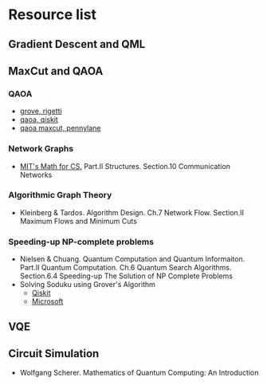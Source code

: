 # Resource list

## Gradient Descent and QML

## MaxCut and QAOA

### QAOA
- [grove, rigetti](https://github.com/rigetti/grove)
- [qaoa, qiskit](https://qiskit.org/textbook/ch-applications/qaoa.html#2-Examples:-)
- [qaoa maxcut, pennylane](https://pennylane.ai/qml/demos/tutorial_qaoa_maxcut.html)

### Network Graphs
- [MIT's Math for CS.](https://ocw.mit.edu/courses/electrical-engineering-and-computer-science/6-042j-mathematics-for-computer-science-spring-2015/readings/MIT6_042JS15_textbook.pdf) Part.II Structures. Section.10 Communication Networks

### Algorithmic Graph Theory
- Kleinberg & Tardos. Algorithm Design. Ch.7 Network Flow. Section.II Maximum Flows and Minimum Cuts

### Speeding-up NP-complete problems
- Nielsen & Chuang. Quantum Computation and Quantum Informaiton. Part.II Quantum Computation. Ch.6 Quantum Search Algorithms. Section.6.4 Speeding-up The Solution of NP Complete Problems
- Solving Soduku using Grover's Algorithm
  - [Qiskit](https://qiskit.org/textbook/ch-algorithms/grover.html#sudoku)
  - [Microsoft](https://docs.microsoft.com/en-us/samples/microsoft/quantum/solving-sudoku-using-grovers-algorithm/)

## VQE

## Circuit Simulation
- Wolfgang Scherer. Mathematics of Quantum Computing: An Introduction
